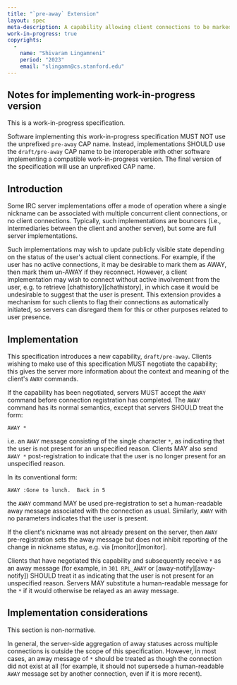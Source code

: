 ```yaml
---
title: "`pre-away` Extension"
layout: spec
meta-description: A capability allowing client connections to be marked AWAY during connection registration
work-in-progress: true
copyrights:
  -
    name: "Shivaram Lingamneni"
    period: "2023"
    email: "slingamn@cs.stanford.edu"
---
```


## Notes for implementing work-in-progress version

This is a work-in-progress specification.

Software implementing this work-in-progress specification MUST NOT use the unprefixed `pre-away` CAP name. Instead, implementations SHOULD use the `draft/pre-away` CAP name to be interoperable with other software implementing a compatible work-in-progress version. The final version of the specification will use an unprefixed CAP name.

## Introduction
Some IRC server implementations offer a mode of operation where a single nickname can be associated with multiple concurrent client connections, or no client connections. Typically, such implementations are bouncers (i.e., intermediaries between the client and another server), but some are full server implementations.

Such implementations may wish to update publicly visible state depending on the status of the user's actual client connections. For example, if the user has no active connections, it may be desirable to mark them as AWAY, then mark them un-AWAY if they reconnect. However, a client implementation may wish to connect without active involvement from the user, e.g. to retrieve [chathistory][chathistory], in which case it would be undesirable to suggest that the user is present. This extension provides a mechanism for such clients to flag their connections as automatically initiated, so servers can disregard them for this or other purposes related to user presence.

## Implementation
This specification introduces a new capability, `draft/pre-away`. Clients wishing to make use of this specification MUST negotiate the capability; this gives the server more information about the context and meaning of the client's `AWAY` commands.

If the capability has been negotiated, servers MUST accept the `AWAY` command before connection registration has completed. The `AWAY` command has its normal semantics, except that servers SHOULD treat the form:

    AWAY *

i.e. an `AWAY` message consisting of the single character `*`, as indicating that the user is not present for an unspecified reason. Clients MAY also send `AWAY *` post-registration to indicate that the user is no longer present for an unspecified reason.

In its conventional form:

    AWAY :Gone to lunch.  Back in 5

the `AWAY` command MAY be used pre-registration to set a human-readable away message associated with the connection as usual. Similarly, `AWAY` with no parameters indicates that the user is present.

If the client's nickname was not already present on the server, then `AWAY` pre-registration sets the away message but does not inhibit reporting of the change in nickname status, e.g. via [monitor][monitor].

Clients that have negotiated this capability and subsequently receive `*` as an away message (for example, in `301 RPL_AWAY` or [away-notify][away-notify]) SHOULD treat it as indicating that the user is not present for an unspecified reason. Servers MAY substitute a human-readable message for the `*` if it would otherwise be relayed as an away message.

## Implementation considerations
This section is non-normative.

In general, the server-side aggregation of away statuses across multiple connections is outside the scope of this specification. However, in most cases, an away message of `*` should be treated as though the connection did not exist at all (for example, it should not supersede a human-readable `AWAY` message set by another connection, even if it is more recent).
